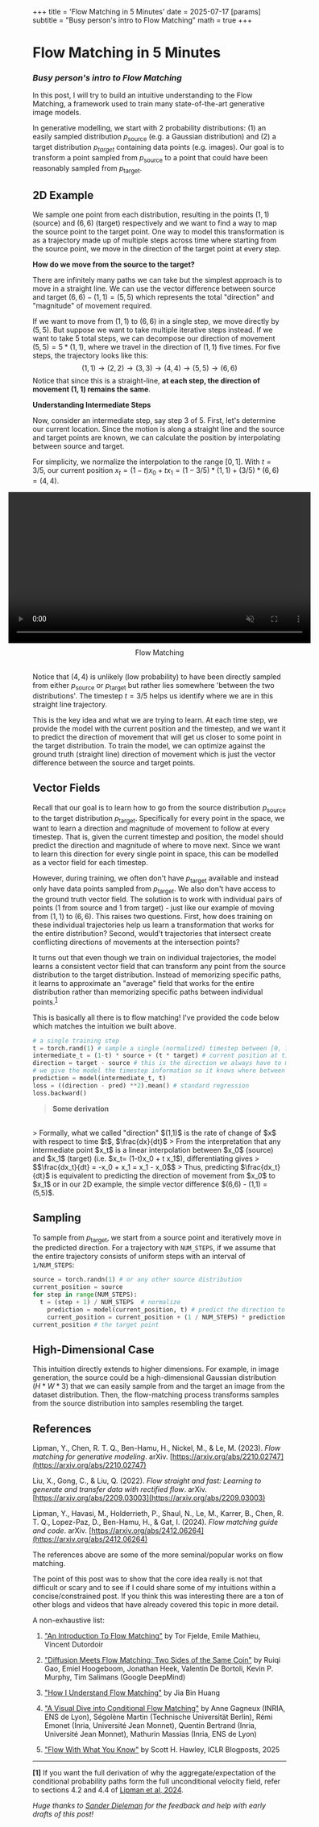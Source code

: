 +++
title = 'Flow Matching in 5 Minutes'
date = 2025-07-17
[params]
subtitle = "Busy person's intro to Flow Matching"
math = true
+++
# Flow Matching in 5 Minutes
###  *Busy person's intro to Flow Matching*

In this post, I will try to build an intuitive understanding to the Flow Matching, a framework used to train many state-of-the-art generative image models. 

In generative modelling, we start with 2 probability distributions: (1) an easily sampled distribution $p_{\text{source}}$ (e.g. a Gaussian distribution) and (2) a target distribution $p_{target}$ containing data points (e.g. images). Our goal is to transform a point sampled from $p_{\text{source}}$ to a point that could have been reasonably sampled from $p_\text{target}$. 


## 2D Example
We sample one point from each distribution, resulting in the points $(1, 1)$ (source) and $(6, 6)$ (target) respectively and we want to find a way to map the source point to the target point. One way to model this transformation is as a trajectory made up of multiple steps across time where starting from the source point, we move in the direction of the target point at every step.

**How do we move from the source to the target?**

There are infinitely many paths we can take but the simplest approach is to move in a straight line. We can use the vector difference between source and target $(6,6) - (1,1) = (5,5)$ which represents the total "direction" and "magnitude" of movement required.

If we want to move from $(1,1)$ to $(6,6)$ in a single step, we move directly by $(5,5)$. But suppose we want to take multiple iterative steps instead. If we want to take 5 total steps, we can decompose our direction of movement $(5,5) = 5 * (1,1)$, where we travel in the direction of $(1,1)$ five times. For five steps, the trajectory looks like this:
$$
(1, 1) \rightarrow (2, 2) \rightarrow (3, 3) \rightarrow (4, 4) \rightarrow (5, 5) \rightarrow (6, 6)
$$
Notice that since this is a straight-line, **at each step, the direction of movement $(1,1)$ remains the same**.

**Understanding Intermediate Steps**

Now, consider an intermediate step, say step 3 of 5. First, let's determine our current location. Since the motion is along a straight line and the source and target points are known, we can calculate the position by interpolating between source and target.

For simplicity, we normalize the interpolation to the range $[0, 1]$. With $t=3/5$, our current position $x_t = (1-t)x_0 + t x_1 = (1-3/5) * (1,1) + (3/5) * (6,6) = (4,4)$.

<div style="display: flex; justify-content: center; align-items: center;">
  <div style="text-align: center;">
    <video width="600" autoplay muted loop>
      <source src="assets/FlowMatching.mp4" type="video/mp4">
      Your browser does not support the video tag.
    </video>
    <div style="margin-top: 10px; font-size: 14px">Flow Matching</div>
  </div>
</div>
<br>

Notice that $(4,4)$ is unlikely (low probability) to have been directly sampled from either $p_{\text{source}}$ or $p_{\text{target}}$ but rather lies somewhere 'between the two distributions'. The timestep $t=3/5$ helps us identify where we are in this straight line trajectory. 

This is the key idea and what we are trying to learn. At each time step, we provide the model with the current position and the timestep, and we want it to predict the direction of movement that will get us closer to some point in the target distribution. To train the model, we can optimize against the ground truth (straight line) direction of movement which is just the vector difference between the source and target points.

## Vector Fields
Recall that our goal is to learn how to go from the source distribution $p_\text{source}$ to the target distribution $p_\text{target}$. Specifically for every point in the space, we want to learn a direction and magnitude of movement to follow at every timestep. That is, given the current timestep and position, the model should predict the direction and magnitude of where to move next. Since we want to learn this direction for every single point in space, this can be modelled as a vector field for each timestep.

However, during training, we often don't have $p_\text{target}$ available and instead only have data points sampled from $p_\text{target}$. We also don't have access to the ground truth vector field. The solution is to work with individual pairs of points (1 from source and 1 from target) - just like our example of moving from $(1,1)$ to $(6,6)$. This raises two questions. First, how does training on these individual trajectories help us learn a transformation that works for the entire distribution? Second, would't trajectories that intersect create conflicting directions of movements at the intersection points?

It turns out that even though we train on individual trajectories, the model learns a consistent vector field that can transform any point from the source distribution to the target distribution. Instead of memorizing specific paths, it learns to approximate an "average" field that works for the entire distribution rather than memorizing specific paths between individual points.<sup>[1](#footnote1)</sup>

This is basically all there is to flow matching! I've provided the code below which matches the intuition we built above.

```python
# a single training step 
t = torch.rand(1) # sample a single (normalized) timestep between [0, 1)
intermediate_t = (1-t) * source + (t * target) # current position at timestep t 
direction = target - source # this is the direction we always have to move 
# we give the model the timestep information so it knows where between source and target we are at 
prediction = model(intermediate_t, t) 
loss = ((direction - pred) **2).mean() # standard regression 
loss.backward() 
```

>**Some derivation**
<br>
> Formally, what we called "direction" $(1,1)$ is the rate of change of $x$ with respect to time $t$, $\frac{dx}{dt}$
> From the interpretation that any intermediate point $x_t$ is a linear interpolation between $x_0$ (source) and $x_1$ (target) (i.e. $x_t= (1-t)x_0 + t x_1$), differentiating gives 
> $$\frac{dx_t}{dt} = -x_0 + x_1 = x_1 - x_0$$
> Thus, predicting $\frac{dx_t}{dt}$ is equivalent to predicting the direction of movement from $x_0$ to $x_1$ or in our 2D example, the simple vector difference $(6,6) - (1,1) = (5,5)$.
   
## Sampling
To sample from $p_{\text{target}}$, we start from a source point and iteratively move in the predicted direction. For a trajectory with `NUM_STEPS`, if we assume that the entire trajectory consists of uniform steps with an interval of `1/NUM_STEPS`:

```python
source = torch.randn(1) # or any other source distribution
current_position = source
for step in range(NUM_STEPS):
  t = (step + 1) / NUM_STEPS  # normalize
	prediction = model(current_position, t) # predict the direction to move
	current_position = current_position + (1 / NUM_STEPS) * prediction # move based on the step size 
current_position # the target point 
```

## High-Dimensional Case
This intuition directly extends to higher dimensions. For example, in image generation, the source could be a high-dimensional Gaussian distribution ($H * W * 3$) that we can easily sample from and the target an image from the dataset distribution. Then, the flow-matching process transforms samples from the source distribution into samples resembling the target.


## References 
Lipman, Y., Chen, R. T. Q., Ben-Hamu, H., Nickel, M., & Le, M. (2023). _Flow matching for generative modeling_. arXiv. [https://arxiv.org/abs/2210.02747](https://arxiv.org/abs/2210.02747)

Liu, X., Gong, C., & Liu, Q. (2022). _Flow straight and fast: Learning to generate and transfer data with rectified flow_. arXiv. [https://arxiv.org/abs/2209.03003](https://arxiv.org/abs/2209.03003)

Lipman, Y., Havasi, M., Holderrieth, P., Shaul, N., Le, M., Karrer, B., Chen, R. T. Q., Lopez-Paz, D., Ben-Hamu, H., & Gat, I. (2024). _Flow matching guide and code_. arXiv. [https://arxiv.org/abs/2412.06264](https://arxiv.org/abs/2412.06264)

The references above are some of the more seminal/popular works on flow matching. 


The point of this post was to show that the core idea really is not that difficult or scary and to see if I could share some of my intuitions within a concise/constrained post. If you think this was interesting there are a ton of other blogs and videos that have already covered this topic in more detail.

A non-exhaustive list:
1. ["An Introduction To Flow Matching"](https://mlg.eng.cam.ac.uk/blog/2024/01/20/flow-matching.html) by Tor Fjelde, Emile Mathieu, Vincent Dutordoir

2. ["Diffusion Meets Flow Matching: Two Sides of the Same Coin"](https://diffusionflow.github.io/) by Ruiqi Gao, Emiel Hoogeboom, Jonathan Heek, Valentin De Bortoli, Kevin P. Murphy, Tim Salimans (Google DeepMind)

3. ["How I Understand Flow Matching"](https://www.youtube.com/watch?v=DDq_pIfHqLs) by Jia Bin Huang

4. ["A Visual Dive into Conditional Flow Matching"](https://dl.heeere.com/conditional-flow-matching/blog/conditional-flow-matching/) by Anne Gagneux (INRIA, ENS de Lyon), Ségolène Martin (Technische Universität Berlin), Rémi Emonet (Inria, Université Jean Monnet), Quentin Bertrand (Inria, Université Jean Monnet), Mathurin Massias (Inria, ENS de Lyon)

5. ["Flow With What You Know"](https://d2jud02ci9yv69.cloudfront.net/2025-04-28-flow-with-what-you-know-38/blog/flow-with-what-you-know/) by Scott H. Hawley, ICLR Blogposts, 2025

---

<a id="footnote1"></a>**[1]** If you want the full derivation of why the aggregate/expectation of the conditional probability paths form the full unconditional velocity field, refer to sections 4.2 and 4.4 of [Lipman et al, 2024](https://arxiv.org/abs/2412.06264).

_Huge thanks to [Sander Dieleman](https://x.com/sedielem) for the feedback and help with early drafts of this post!_